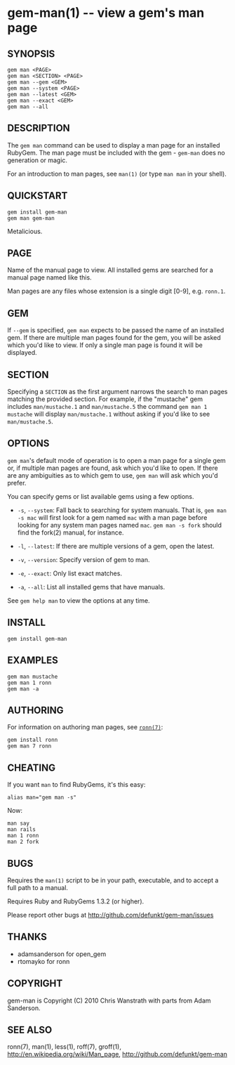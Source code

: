 gem-man(1) -- view a gem's man page
===================================

## SYNOPSIS

    gem man <PAGE>
    gem man <SECTION> <PAGE>
    gem man --gem <GEM>
    gem man --system <PAGE>
    gem man --latest <GEM>
    gem man --exact <GEM>
    gem man --all

## DESCRIPTION

The `gem man` command can be used to display a man page for an
installed RubyGem. The man page must be included with the gem -
`gem-man` does no generation or magic.

For an introduction to man pages, see `man(1)` (or type `man man` in
your shell).

## QUICKSTART

    gem install gem-man
    gem man gem-man

Metalicious.

## PAGE

Name of the manual page to view. All installed gems are searched for a
manual page named like this.

Man pages are any files whose extension is a single digit [0-9],
e.g. `ronn.1`.

## GEM

If `--gem` is specified, `gem man` expects to be passed the name of an
installed gem. If there are multiple man pages found for the gem, you
will be asked which you'd like to view. If only a single man page is
found it will be displayed.

## SECTION

Specifying a `SECTION` as the first argument narrows the search to man
pages matching the provided section. For example, if the "mustache"
gem includes `man/mustache.1` and `man/mustache.5` the command `gem
man 1 mustache` will display `man/mustache.1` without asking if you'd
like to see `man/mustache.5`.

## OPTIONS

`gem man`'s default mode of operation is to open a man page for a
single gem or, if multiple man pages are found, ask which you'd like
to open. If there are any ambiguities as to which gem to use, `gem
man` will ask which you'd prefer.

You can specify gems or list available gems using a few options.

  * `-s`, `--system`:
    Fall back to searching for system manuals. That is, `gem man -s
    mac` will first look for a gem named `mac` with a man page before
    looking for any system man pages named `mac`. `gem man -s fork`
    should find the fork(2) manual, for instance.

  * `-l`, `--latest`:
    If there are multiple versions of a gem, open the latest.

  * `-v`, `--version`:
    Specify version of gem to man.

  * `-e`, `--exact`:
    Only list exact matches.

  * `-a`, `--all`:
    List all installed gems that have manuals.

See `gem help man` to view the options at any time.

## INSTALL

    gem install gem-man

## EXAMPLES

    gem man mustache
    gem man 1 ronn
    gem man -a

## AUTHORING

For information on authoring man pages, see [`ronn(7)`][r7]:

    gem install ronn
    gem man 7 ronn

## CHEATING

If you want `man` to find RubyGems, it's this easy:

    alias man="gem man -s"

Now:

    man say
    man rails
    man 1 ronn
    man 2 fork

## BUGS

Requires the `man(1)` script to be in your path, executable, and to
accept a full path to a manual.

Requires Ruby and RubyGems 1.3.2 (or higher).

Please report other bugs at <http://github.com/defunkt/gem-man/issues>

## THANKS

* adamsanderson for open_gem
* rtomayko for ronn

## COPYRIGHT

gem-man is Copyright (C) 2010 Chris Wanstrath with parts from Adam
Sanderson.

## SEE ALSO

ronn(7), man(1), less(1), roff(7), groff(1),
<http://en.wikipedia.org/wiki/Man_page>,
<http://github.com/defunkt/gem-man>

[r7]: http://rtomayko.github.com/ronn/
